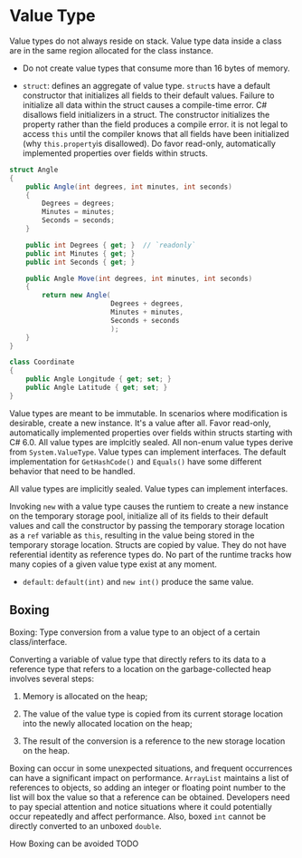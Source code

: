 # Value Type

Value types do not always reside on stack. Value type data inside a class are in the same region allocated for the class instance.

- Do not create value types that consume more than 16 bytes of memory.

- `struct`: defines an aggregate of value type. `struct`s have a default constructor that initializes all fields to their default values. Failure to initialize all data within the struct causes a compile-time error. C# disallows field initializers in a struct. The constructor initializes the property rather than the field produces a compile error. it is not legal to access `this` until the compiler knows that all fields have been initialized (why `this.property`is disallowed). Do favor read-only, automatically implemented properties over fields within structs.

```csharp
struct Angle
{
    public Angle(int degrees, int minutes, int seconds)
    {
        Degrees = degrees;
        Minutes = minutes;
        Seconds = seconds;
    }

    public int Degrees { get; }  // `readonly`
    public int Minutes { get; }
    public int Seconds { get; }

    public Angle Move(int degrees, int minutes, int seconds)
    {
        return new Angle(
                         Degrees + degrees,
                         Minutes + minutes,
                         Seconds + seconds
                         );
    }
}

class Coordinate
{
    public Angle Longitude { get; set; }
    public Angle Latitude { get; set; }
}
```


Value types are meant to be immutable. In scenarios where modification is desirable, create a new instance. It's a value after all. Favor read-only, automatically implemented properties over fields within structs starting with C# 6.0. All value types are implcitly sealed. All non-enum value types derive from `System.ValueType`. Value types can implement interfaces. The default implementation for `GetHashCode()` and `Equals()` have some different behavior that need to be handled.

All value types are implicitly sealed. Value types can implement interfaces.

Invoking `new` with a value type causes the runtiem to create a new instance on the temporary storage pool, initialize all of its fields to their default values and call the constructor by passing the temporary storage location as a `ref` variable as `this`, resulting in the value being stored in the temporary storage location. Structs are copied by value. They do not have referential identity as reference types do. No part of the runtime tracks how many copies of a given value type exist at any moment.

- `default`: `default(int)` and `new int()` produce the same value.

## Boxing

Boxing: Type conversion from a value type to an object of a certain class/interface.

Converting a variable of value type that directly refers to its data to a reference type that refers to a location on the garbage-collected heap involves several steps:

1. Memory is allocated on the heap;

2. The value of the value type is copied from its current storage location into the newly allocated location on the heap;

3. The result of the conversion is a reference to the new storage location on the heap.

Boxing can occur in some unexpected situations, and frequent occurrences can have a significant impact on performance. `ArrayList` maintains a list of references to objects, so adding an integer or floating point number to the list will box the value so that a reference can be obtained. Developers need to pay special attention and notice situations where it could potentially occur repeatedly and affect performance. Also, boxed `int` cannot be directly converted to an unboxed `double`.

How Boxing can be avoided TODO


